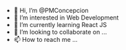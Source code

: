 - 👋 Hi, I’m @PMConcepcion
- 👀 I’m interested in Web Development
- 🌱 I’m currently learning React JS
- 💞️ I’m looking to collaborate on ...
- 📫 How to reach me ...

<!---
PMConcepcion/PMConcepcion is a ✨ special ✨ repository because its `README.md` (this file) appears on your GitHub profile.
You can click the Preview link to take a look at your changes.
--->
